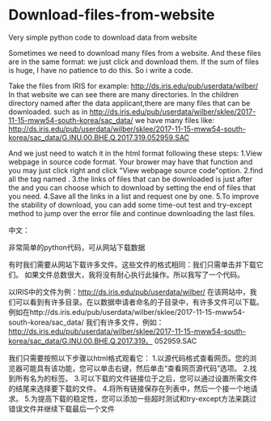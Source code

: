 # Download-files-from-website
Very simple python code to download data from website

Sometimes we need to download many files from a website. And these files are in the same format: we just click and download them.
If the sum of files is huge, I have no patience to do this. So i write a code.

Take the files from IRIS for example: http://ds.iris.edu/pub/userdata/wilber/
In that website we can see there are many directories. In the children directory named after the data applicant,there are many files that can be downloaded.
such as in http://ds.iris.edu/pub/userdata/wilber/sklee/2017-11-15-mww54-south-korea/sac_data/
we have many files like: http://ds.iris.edu/pub/userdata/wilber/sklee/2017-11-15-mww54-south-korea/sac_data/G.INU.00.BHE.Q.2017.319.052959.SAC

And we just need to watch it in the html format following these steps:
1.View webpage in source code format. Your brower may have that function and you may just click right and click "View webpage source code"option.
2.find all the tag named <herf>.
3.the links of files that can be downloaded is just after the <herf> and you can choose which to download by setting the end of files that you need.
4.Save all the links in a list and request one by one.
5.To improve the stability of download, you can add some time-out test and try-except method to jump over the error file and continue downloading the last files.

中文：

非常简单的python代码，可从网站下载数据

有时我们需要从网站下载许多文件。这些文件的格式相同：我们只需单击并下载它们。
如果文件总数很大，我将没有耐心执行此操作。所以我写了一个代码。

以IRIS中的文件为例：http://ds.iris.edu/pub/userdata/wilber/
在该网站中，我们可以看到有许多目录。在以数据申请者命名的子目录中，有许多文件可以下载。
例如在http://ds.iris.edu/pub/userdata/wilber/sklee/2017-11-15-mww54-south-korea/sac_data/
我们有许多文件，例如：http://ds.iris.edu/pub/userdata/wilber/sklee/2017-11-15-mww54-south-korea/sac_data/G.INU.00.BHE.Q.2017.319。 052959.SAC

我们只需要按照以下步骤以html格式观看它：
1.以源代码格式查看网页。您的浏览器可能具有该功能，您可以单击右键，然后单击“查看网页源代码”选项。
2.找到所有名为<herf>的标签。
3.可以下载的文件链接位于<herf>之后，您可以通过设置所需文件的结尾来选择要下载的文件。
4.将所有链接保存在列表中，然后一个接一个地请求。
5.为提高下载的稳定性，您可以添加一些超时测试和try-except方法来跳过错误文件并继续下载最后一个文件
